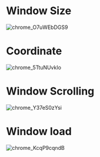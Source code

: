 # Window Size
![chrome_O7uWEbDGS9](https://github.com/Stilllee/FE-Browser101/assets/108785772/f96f0fe5-fe9c-462e-9d74-5cd5f8f3beab)

# Coordinate
![chrome_5TtuNUvkIo](https://github.com/Stilllee/FE-Browser101/assets/108785772/5e7794d7-eb84-4dca-a064-81406f01f030)

# Window Scrolling
![chrome_Y37eS0zYsi](https://github.com/Stilllee/FE-Browser101/assets/108785772/f8a98047-1c08-4241-ac85-2a4342394baa)

# Window load
![chrome_KcqP9cqndB](https://github.com/Stilllee/FE-Browser101/assets/108785772/f783986b-a17a-48d9-9972-421737479453)
